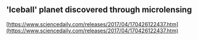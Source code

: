 ## 'Iceball' planet discovered through microlensing
  
  [https://www.sciencedaily.com/releases/2017/04/170426122437.htm](https://www.sciencedaily.com/releases/2017/04/170426122437.htm)